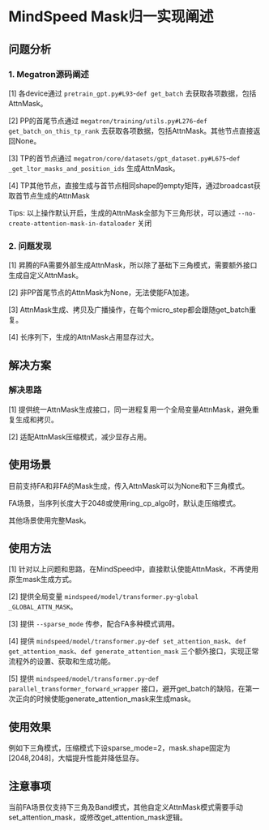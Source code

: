 # MindSpeed Mask归一实现阐述

## 问题分析
### 1. Megatron源码阐述
[1] 各device通过 `pretrain_gpt.py#L93`-`def get_batch` 去获取各项数据，包括AttnMask。

[2] PP的首尾节点通过 `megatron/training/utils.py#L276`-`def get_batch_on_this_tp_rank` 去获取各项数据，包括AttnMask。其他节点直接返回None。

[3] TP的首节点通过 `megatron/core/datasets/gpt_dataset.py#L675`-`def _get_ltor_masks_and_position_ids` 生成AttnMask。

[4] TP其他节点，直接生成与首节点相同shape的empty矩阵，通过broadcast获取首节点生成的AttnMask

Tips: 以上操作默认开启，生成的AttnMask全部为下三角形状，可以通过 `--no-create-attention-mask-in-dataloader` 关闭

### 2. 问题发现
[1] 昇腾的FA需要外部生成AttnMask，所以除了基础下三角模式，需要额外接口生成自定义AttnMask。

[2] 非PP首尾节点的AttnMask为None，无法使能FA加速。

[3] AttnMask生成、拷贝及广播操作，在每个micro_step都会跟随get_batch重复。

[4] 长序列下，生成的AttnMask占用显存过大。


## 解决方案
### 解决思路
[1] 提供统一AttnMask生成接口，同一进程复用一个全局变量AttnMask，避免重复生成和拷贝。

[2] 适配AttnMask压缩模式，减少显存占用。


## 使用场景
目前支持FA和非FA的Mask生成，传入AttnMask可以为None和下三角模式。

FA场景，当序列长度大于2048或使用ring_cp_algo时，默认走压缩模式。

其他场景使用完整Mask。


## 使用方法
[1] 针对以上问题和思路，在MindSpeed中，直接默认使能AttnMask，不再使用原生mask生成方式。

[2] 提供全局变量 `mindspeed/model/transformer.py`-`global _GLOBAL_ATTN_MASK`。

[3] 提供 `--sparse_mode` 传参，配合FA多种模式调用。

[4] 提供 `mindspeed/model/transformer.py`-`def set_attention_mask`、`def get_attention_mask`、`def generate_attention_mask` 三个额外接口，实现正常流程外的设置、获取和生成功能。

[5] 提供 `mindspeed/model/transformer.py`-`def parallel_transformer_forward_wrapper` 接口，避开get_batch的缺陷，在第一次正向的时候使能generate_attention_mask来生成mask。


## 使用效果
例如下三角模式，压缩模式下设sparse_mode=2，mask.shape固定为[2048,2048]，大幅提升性能并降低显存。


## 注意事项
当前FA场景仅支持下三角及Band模式，其他自定义AttnMask模式需要手动set_attention_mask，或修改get_attention_mask逻辑。
